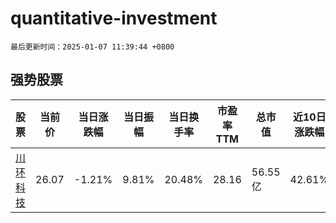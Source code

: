# quantitative-investment

`最后更新时间：2025-01-07 11:39:44 +0800`

## 强势股票

|股票|当前价|当日涨跌幅|当日振幅|当日换手率|市盈率TTM|总市值|近10日涨跌幅|
|----|----|----|----|----|----|----|----|
|[川环科技](https://xueqiu.com/S/SZ300547)|26.07|-1.21%|9.81%|20.48%|28.16|56.55亿|42.61%|
